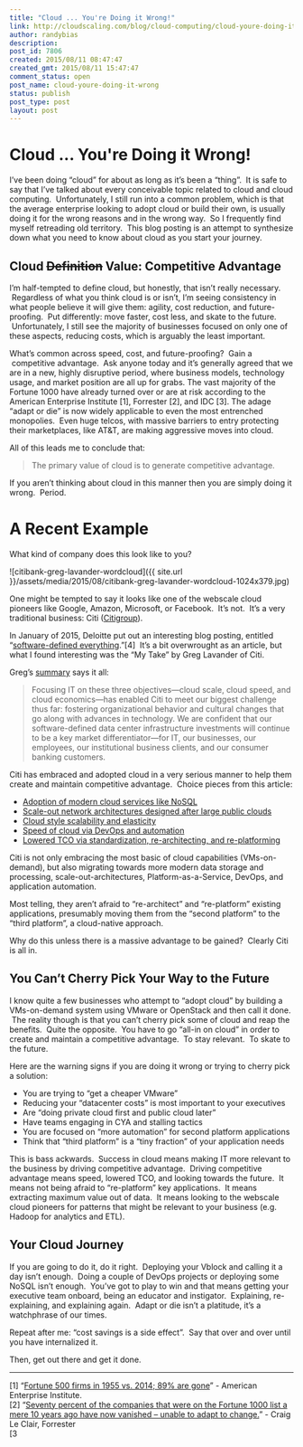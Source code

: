 ```yaml
---
title: "Cloud ... You're Doing it Wrong!"
link: http://cloudscaling.com/blog/cloud-computing/cloud-youre-doing-it-wrong/
author: randybias
description: 
post_id: 7806
created: 2015/08/11 08:47:47
created_gmt: 2015/08/11 15:47:47
comment_status: open
post_name: cloud-youre-doing-it-wrong
status: publish
post_type: post
layout: post
---
```


# Cloud ... You're Doing it Wrong!

I’ve been doing “cloud” for about as long as it’s been a “thing”.  It is safe to say that I’ve talked about every conceivable topic related to cloud and cloud computing.  Unfortunately, I still run into a common problem, which is that the average enterprise looking to adopt cloud or build their own, is usually doing it for the wrong reasons and in the wrong way.  So I frequently find myself retreading old territory.  This blog posting is an attempt to synthesize down what you need to know about cloud as you start your journey.

## Cloud <del>Definition</del> Value: Competitive Advantage

I’m half-tempted to define cloud, but honestly, that isn’t really necessary.  Regardless of what you think cloud is or isn’t, I’m seeing consistency in what people believe it will give them: agility, cost reduction, and future-proofing.  Put differently: move faster, cost less, and skate to the future.  Unfortunately, I still see the majority of businesses focused on only one of these aspects, reducing costs, which is arguably the least important.

What’s common across speed, cost, and future-proofing?  Gain a  competitive advantage.  Ask anyone today and it’s generally agreed that we are in a new, highly disruptive period, where business models, technology usage, and market position are all up for grabs. The vast majority of the Fortune 1000 have already turned over or are at risk according to the American Enterprise Institute [1], Forrester [2], and IDC [3]. The adage “adapt or die” is now widely applicable to even the most entrenched monopolies.  Even huge telcos, with massive barriers to entry protecting their marketplaces, like AT&T, are making aggressive moves into cloud.

All of this leads me to conclude that:

> The primary value of cloud is to generate competitive advantage.

If you aren’t thinking about cloud in this manner then you are simply doing it wrong.  Period.

# A Recent Example

What kind of company does this look like to you?

![citibank-greg-lavander-wordcloud]({{ site.url }}/assets/media/2015/08/citibank-greg-lavander-wordcloud-1024x379.jpg)

One might be tempted to say it looks like one of the webscale cloud pioneers like Google, Amazon, Microsoft, or Facebook.  It’s not.  It’s a very traditional business: Citi ([Citigroup](https://en.wikipedia.org/wiki/Citigroup)).

In January of 2015, Deloitte put out an interesting blog posting, entitled “[software-defined everything](http://dupress.com/articles/tech-trends-2015-software-defined-everything/).”[4]  It’s a bit overwrought as an article, but what I found interesting was the “My Take” by Greg Lavander of Citi.

Greg’s [summary](http://pages.citebite.com/p4i5v6q0y7rfu) says it all:

> Focusing IT on these three objectives—cloud scale, cloud speed, and cloud economics—has enabled Citi to meet our biggest challenge thus far: fostering organizational behavior and cultural changes that go along with advances in technology. We are confident that our software-defined data center infrastructure investments will continue to be a key market differentiator—for IT, our businesses, our employees, our institutional business clients, and our consumer banking customers.

Citi has embraced and adopted cloud in a very serious manner to help them create and maintain competitive advantage.  Choice pieces from this article:

  * [Adoption of modern cloud services like NoSQL](http://pages.citebite.com/f4r5g6o0t5rbj)
  * [Scale-out network architectures designed after large public clouds](http://pages.citebite.com/f4x5r6x0c6cjp)
  * [Cloud style scalability and elasticity](http://pages.citebite.com/u4l5c6l0q2hyj)
  * [Speed of cloud via DevOps and automation](http://pages.citebite.com/c4f5t6m0n3efm)
  * [Lowered TCO via standardization, re-architecting, and re-platforming](http://pages.citebite.com/b4e5r6s0u4igt)

Citi is not only embracing the most basic of cloud capabilities (VMs-on-demand), but also migrating towards more modern data storage and processing, scale-out-architectures, Platform-as-a-Service, DevOps, and application automation.

Most telling, they aren’t afraid to “re-architect” and “re-platform” existing applications, presumably moving them from the “second platform” to the “third platform”, a cloud-native approach.

Why do this unless there is a massive advantage to be gained?  Clearly Citi is all in.

## You Can’t Cherry Pick Your Way to the Future

I know quite a few businesses who attempt to “adopt cloud” by building a VMs-on-demand system using VMware or OpenStack and then call it done.  The reality though is that you can’t cherry pick some of cloud and reap the benefits.  Quite the opposite.  You have to go “all-in on cloud” in order to create and maintain a competitive advantage.  To stay relevant.  To skate to the future.

Here are the warning signs if you are doing it wrong or trying to cherry pick a solution:

  * You are trying to “get a cheaper VMware”
  * Reducing your “datacenter costs” is most important to your executives
  * Are “doing private cloud first and public cloud later”
  * Have teams engaging in CYA and stalling tactics
  * You are focused on “more automation” for second platform applications
  * Think that “third platform” is a “tiny fraction” of your application needs

This is bass ackwards.  Success in cloud means making IT more relevant to the business by driving competitive advantage.  Driving competitive advantage means speed, lowered TCO, and looking towards the future.  It means not being afraid to “re-platform” key applications.  It means extracting maximum value out of data.  It means looking to the webscale cloud pioneers for patterns that might be relevant to your business (e.g. Hadoop for analytics and ETL).

## Your Cloud Journey

If you are going to do it, do it right.  Deploying your Vblock and calling it a day isn’t enough.  Doing a couple of DevOps projects or deploying some NoSQL isn’t enough.  You’ve got to play to win and that means getting your executive team onboard, being an educator and instigator.  Explaining, re-explaining, and explaining again.  Adapt or die isn’t a platitude, it’s a watchphrase of our times.

Repeat after me: “cost savings is a side effect”.  Say that over and over until you have internalized it.

Then, get out there and get it done.

* * *

[1] “[Fortune 500 firms in 1955 vs. 2014; 89% are gone](http://www.aei.org/publication/fortune-500-firms-in-1955-vs-2014-89-are-gone-and-were-all-better-off-because-of-that-dynamic-creative-destruction/)” - American Enterprise Institute.  
[2] “[Seventy percent of the companies that were on the Fortune 1000 list a mere 10 years ago have now vanished – unable to adapt to change.](http://blogs.forrester.com/craig_le_clair/13-09-09-make_business_agility_a_key_corporate_attribute_it_could_be_what_saves_you)” - Craig Le Clair, Forrester  
[3